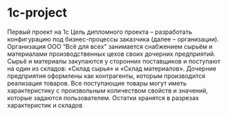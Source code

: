 # 1c-project
Первый проект на 1с
Цель дипломного проекта – разработать конфигурацию под бизнес-процессы заказчика (далее – организации).
Организация ООО “Всё для всех” занимается снабжением сырьём и материалами производственных цехов своих дочерних предприятий. Сырьё и материалы закупаются у сторонних поставщиков и поступают на один из складов: «Склад сырья» и «Склад материалов». Дочерние предприятия оформлены как контрагенты, которым производится реализация товаров.
Все поступающие товары могут иметь характеристику с произвольным количеством свойств и значений, которые задаются пользователем. Остатки хранятся в разрезах характеристик и складов



